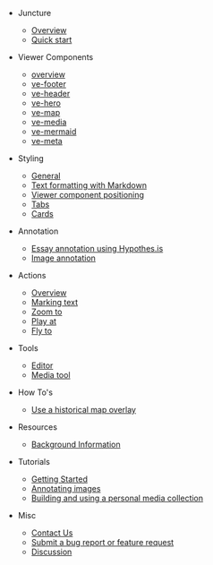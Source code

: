 - Juncture

  - [Overview](/)
  - [Quick start](/quick-start)

- Viewer Components
  - [overview](/overview)
  - [ve-footer](/components/footer)
  - [ve-header](/components/header)
  - [ve-hero](/components/hero)
  - [ve-map](/components/map)
  - [ve-media](/components/media)
  - [ve-mermaid](/components/mermaid)
  - [ve-meta](/components/meta)

- Styling
  - [General](/styling/general)
  - [Text formatting with Markdown](/styling/markdown)
  - [Viewer component positioning](/styling/component-positioning)
  - [Tabs](/styling/tabs)
  - [Cards](/styling/cards)

- Annotation
  - [Essay annotation using Hypothes.is](/annotation/essay-annotation)
  - [Image annotation](/annotation/image-annotation)

- Actions
  - [Overview](/actions/overview)
  - [Marking text](/actions/marking-text)
  - [Zoom to](/actions/zoom-to)
  - [Play at](/actions/play-at)
  - [Fly to](/actions/fly-to)

- Tools
  - [Editor](/tools/editor)
  - [Media tool](/tools/media-tool)

- How To's
  - [Use a historical map overlay](/howto/historical-map)

- Resources
  - [Background Information](/background)

- Tutorials
  - [Getting Started](/tutorials/getting-started)
  - [Annotating images](/tutorials/annotating-images)
  - [Building and using a personal media collection](/tutorials/media-collection)

- Misc
  - [Contact Us](/contact)
  - [Submit a bug report or feature request](/issues)
  - [Discussion](/discussion)

